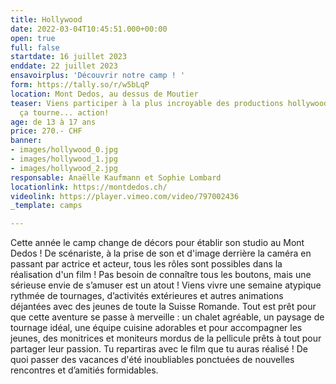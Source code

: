 ```yaml
---
title: Hollywood
date: 2022-03-04T10:45:51.000+00:00
open: true
full: false
startdate: 16 juillet 2023
enddate: 22 juillet 2023
ensavoirplus: 'Découvrir notre camp ! '
form: https://tally.so/r/w5bLqP
location: Mont Dedos, au dessus de Moutier
teaser: Viens participer à la plus incroyable des productions hollywoodiennes. silence
  ça tourne... action!
age: de 13 à 17 ans
price: 270.- CHF
banner:
- images/hollywood_0.jpg
- images/hollywood_1.jpg
- images/hollywood_2.jpg
responsable: Anaëlle Kaufmann et Sophie Lombard
locationlink: https://montdedos.ch/
videolink: https://player.vimeo.com/video/797002436
_template: camps

---
```

Cette année le camp change de décors pour établir son studio au Mont Dedos ! De scénariste, à la prise de son et d'image derrière la caméra en passant par actrice et acteur, tous les rôles sont possibles dans la réalisation d'un film ! Pas besoin de connaître tous les boutons, mais une sérieuse envie de s’amuser est un atout ! Viens vivre une semaine atypique rythmée de tournages, d’activités extérieures et autres animations déjantées avec des jeunes de toute la Suisse Romande. Tout est prêt pour que cette aventure se passe à merveille : un chalet agréable, un paysage de tournage idéal, une équipe cuisine adorables et pour accompagner les jeunes, des monitrices et moniteurs mordus de la pellicule prêts à tout pour partager leur passion. Tu repartiras avec le film que tu auras réalisé ! De quoi passer des vacances d'été inoubliables ponctuées de nouvelles rencontres et d’amitiés formidables.